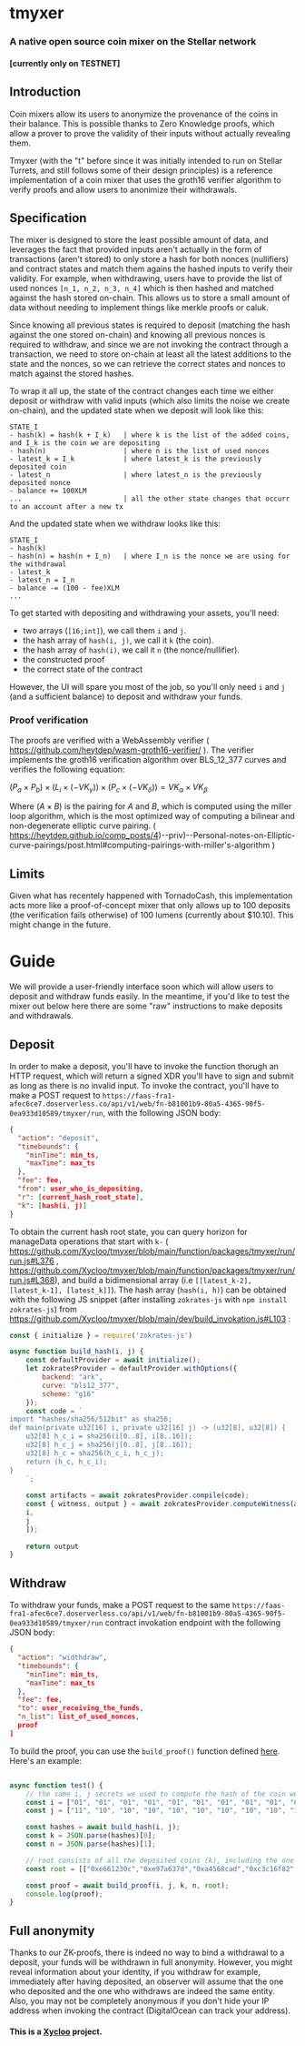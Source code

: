 # tmyxer
### A native open source coin mixer on the Stellar network
#### [currently only on TESTNET]

## Introduction
Coin mixers allow its users to anonymize the provenance of the coins in their balance. This is possible thanks to Zero Knowledge proofs, which allow a prover to prove the validity of their inputs without actually revealing them.

Tmyxer (with the "t" before since it was initially intended to run on Stellar Turrets, and still follows some of their design principles) is a reference implementation of a coin mixer that uses the groth16 verifier algorithm to verify proofs and allow users to anonimize their withdrawals.

## Specification
The mixer is designed to store the least possible amount of data, and leverages the fact that provided inputs aren't actually in the form of transactions (aren't stored) to only store a hash for both nonces (nullifiers) and contract states and match them agains the hashed inputs to verify their validity. For example, when withdrawing, users have to provide the list of used nonces `[n_1, n_2, n_3, n_4]` which is then hashed and matched against the hash stored on-chain. This allows us to store a small amount of data without needing to implement things like merkle proofs or caluk.

Since knowing all previous states is required to deposit (matching the hash against the one stored on-chain) and knowing all previous nonces is required to withdraw, and since we are not invoking the contract through a transaction, we need to store on-chain at least all the latest additions to the state and the nonces, so we can retrieve the correct states and nonces to match against the stored hashes.

To wrap it all up, the state of the contract changes each time we either deposit or withdraw with valid inputs (which also limits the noise we create on-chain), and the updated state when we deposit will look like this:

```
STATE_I
- hash(k) = hash(k + I_k)   | where k is the list of the added coins, and I_k is the coin we are depositing
- hash(n)                   | where n is the list of used nonces
- latest_k = I_k            | where latest_k is the previously deposited coin 
- latest_n                  | where latest_n is the previously deposited nonce
- balance += 100XLM 
...                         | all the other state changes that occurr to an account after a new tx
```

And the updated state when we withdraw looks like this:

```
STATE_I
- hash(k)
- hash(n) = hash(n + I_n)   | where I_n is the nonce we are using for the withdrawal
- latest_k
- latest_n = I_n
- balance -= (100 - fee)XLM 
...
```

To get started with depositing and withdrawing your assets, you'll need:
- two arrays (`[16;int]`), we call them `i` and `j`.
- the hash array of `hash(i, j)`, we call it `k` (the coin).
- the hash array of `hash(i)`, we call it `n` (the nonce/nullifier).
- the constructed proof
- the correct state of the contract

However, the UI will spare you most of the job, so you'll only need `i` and `j` (and a sufficient balance) to deposit and withdraw your funds.

### Proof verification
The proofs are verified with a WebAssembly verifier ( https://github.com/heytdep/wasm-groth16-verifier/ ). The verifier implements the groth16 verification algorithm over BLS_12_377 curves and verifies the following equation:


$(P_a \times P_b) \times (L_i \times (−VK_{\gamma})) \times (P_c \times (−VK_{\delta})) = VK_{\alpha} \times VK_{\beta}$

Where  $(A \times B)$ is the pairing for $A$ and $B$, which is computed using the miller loop algorithm, which is the most optimized way of computing a bilinear and non-degenerate elliptic curve pairing. ( https://heytdep.github.io/comp_posts/4)--priv)--Personal-notes-on-Elliptic-curve-pairings/post.html#computing-pairings-with-miller's-algorithm )


## Limits
Given what has recentely happened with TornadoCash, this implementation acts more like a proof-of-concept mixer that only allows up to 100 deposits (the verification fails otherwise) of 100 lumens (currently about $10.10). This might change in the future.


# Guide
We will provide a user-friendly interface soon which will allow users to deposit and withdraw funds easily. In the meantime, if you'd like to test the mixer out below here there are some "raw" instructions to make deposits and withdrawals.

## Deposit
In order to make a deposit, you'll have to invoke the function thorugh an HTTP request, which will return a signed XDR you'll have to sign and submit as long as there is no invalid input.
To invoke the contract, you'll have to make a POST request to `https://faas-fra1-afec6ce7.doserverless.co/api/v1/web/fn-b81001b9-80a5-4365-90f5-0ea933d10589/tmyxer/run`, with the following JSON body:

```json
{
  "action": "deposit",
  "timebounds": {
    "minTime": min_ts,
    "maxTime": max_ts
  },
  "fee": fee,
  "from": user_who_is_depositing,
  "r": [current_hash_root_state],
  "k": [hash(i, j)]
}
```

To obtain the current hash root state, you can query horizon for manageData operations that start with `k-` ( https://github.com/Xycloo/tmyxer/blob/main/function/packages/tmyxer/run/run.js#L376 , https://github.com/Xycloo/tmyxer/blob/main/function/packages/tmyxer/run/run.js#L368), and build a bidimensional array (i.e `[[latest_k-2], [latest_k-1], [latest_k]]`). The hash array (`hash(i, h)`) can be obtained with the following JS snippet (after installing `zokrates-js` with `npm install zokrates-js`) from https://github.com/Xycloo/tmyxer/blob/main/dev/build_invokation.js#L103 :

```javascript
const { initialize } = require('zokrates-js')

async function build_hash(i, j) {
    const defaultProvider = await initialize();
    let zokratesProvider = defaultProvider.withOptions({ 
        backend: "ark",
        curve: "bls12_377",
        scheme: "g16"
    });
    const code = `
import "hashes/sha256/512bit" as sha256;
def main(private u32[16] i, private u32[16] j) -> (u32[8], u32[8]) {
    u32[8] h_c_i = sha256(i[0..8], i[8..16]);
    u32[8] h_c_j = sha256(j[0..8], j[8..16]);
    u32[8] h_c = sha256(h_c_i, h_c_j);
    return (h_c, h_c_i);
}
    `;
    
    const artifacts = await zokratesProvider.compile(code);
    const { witness, output } = await zokratesProvider.computeWitness(artifacts, [
	i,
	j
    ]);
    
    return output
}
```

## Withdraw
To withdraw your funds, make a POST request to the same `https://faas-fra1-afec6ce7.doserverless.co/api/v1/web/fn-b81001b9-80a5-4365-90f5-0ea933d10589/tmyxer/run` contract invokation endpoint with the following JSON body:

```json
{
  "action": "widthdraw",
  "timebounds": {
    "minTime": min_ts,
    "maxTime": max_ts
  },
  "fee": fee,
  "to": user_receiving_the_funds,
  "n_list": list_of_used_nonces,
  proof
]
```

To build the proof, you can use the `build_proof()` function defined [here](https://github.com/Xycloo/tmyxer/blob/main/dev/build_invokation.js#L52).
Here's an example:

```javascript

async function test() {
	// the same i, j secrets we used to compute the hash of the coin we deposited
    const i = ["01", "01", "01", "01", "01", "01", "01", "01", "01", "01", "01", "01", "01", "01", "01", "01"];
    const j = ["11", "10", "10", "10", "10", "10", "10", "10", "10", "10", "10", "10", "10", "10", "10", "10"];

    const hashes = await build_hash(i, j);
    const k = JSON.parse(hashes)[0];
    const n = JSON.parse(hashes)[1];

	// root consists of all the deposited coins (k), including the one we are verifying | must have a fixed length of 100. 
    const root = [["0xe661230c","0xe97a637d","0xa4568cad","0xc3c16f82","0xf1734751","0x0d7fcd56","0x53e8941f","0x4e1762de"],["0x06f6e530","0x9ca863bc","0x67af3041","0x85cfbdb3","0x5e960a2b","0x9757fa27","0xfc075d00","0x80dbb1c8"],["0","0","0","0","0","0","0","0"],["0","0","0","0","0","0","0","0"],["0","0","0","0","0","0","0","0"],["0","0","0","0","0","0","0","0"],["0","0","0","0","0","0","0","0"],["0","0","0","0","0","0","0","0"],["0","0","0","0","0","0","0","0"],["0","0","0","0","0","0","0","0"],["0","0","0","0","0","0","0","0"],["0","0","0","0","0","0","0","0"],["0","0","0","0","0","0","0","0"],["0","0","0","0","0","0","0","0"],["0","0","0","0","0","0","0","0"],["0","0","0","0","0","0","0","0"],["0","0","0","0","0","0","0","0"],["0","0","0","0","0","0","0","0"],["0","0","0","0","0","0","0","0"],["0","0","0","0","0","0","0","0"],["0","0","0","0","0","0","0","0"],["0","0","0","0","0","0","0","0"],["0","0","0","0","0","0","0","0"],["0","0","0","0","0","0","0","0"],["0","0","0","0","0","0","0","0"],["0","0","0","0","0","0","0","0"],["0","0","0","0","0","0","0","0"],["0","0","0","0","0","0","0","0"],["0","0","0","0","0","0","0","0"],["0","0","0","0","0","0","0","0"],["0","0","0","0","0","0","0","0"],["0","0","0","0","0","0","0","0"],["0","0","0","0","0","0","0","0"],["0","0","0","0","0","0","0","0"],["0","0","0","0","0","0","0","0"],["0","0","0","0","0","0","0","0"],["0","0","0","0","0","0","0","0"],["0","0","0","0","0","0","0","0"],["0","0","0","0","0","0","0","0"],["0","0","0","0","0","0","0","0"],["0","0","0","0","0","0","0","0"],["0","0","0","0","0","0","0","0"],["0","0","0","0","0","0","0","0"],["0","0","0","0","0","0","0","0"],["0","0","0","0","0","0","0","0"],["0","0","0","0","0","0","0","0"],["0","0","0","0","0","0","0","0"],["0","0","0","0","0","0","0","0"],["0","0","0","0","0","0","0","0"],["0","0","0","0","0","0","0","0"],["0","0","0","0","0","0","0","0"],["0","0","0","0","0","0","0","0"],["0","0","0","0","0","0","0","0"],["0","0","0","0","0","0","0","0"],["0","0","0","0","0","0","0","0"],["0","0","0","0","0","0","0","0"],["0","0","0","0","0","0","0","0"],["0","0","0","0","0","0","0","0"],["0","0","0","0","0","0","0","0"],["0","0","0","0","0","0","0","0"],["0","0","0","0","0","0","0","0"],["0","0","0","0","0","0","0","0"],["0","0","0","0","0","0","0","0"],["0","0","0","0","0","0","0","0"],["0","0","0","0","0","0","0","0"],["0","0","0","0","0","0","0","0"],["0","0","0","0","0","0","0","0"],["0","0","0","0","0","0","0","0"],["0","0","0","0","0","0","0","0"],["0","0","0","0","0","0","0","0"],["0","0","0","0","0","0","0","0"],["0","0","0","0","0","0","0","0"],["0","0","0","0","0","0","0","0"],["0","0","0","0","0","0","0","0"],["0","0","0","0","0","0","0","0"],["0","0","0","0","0","0","0","0"],["0","0","0","0","0","0","0","0"],["0","0","0","0","0","0","0","0"],["0","0","0","0","0","0","0","0"],["0","0","0","0","0","0","0","0"],["0","0","0","0","0","0","0","0"],["0","0","0","0","0","0","0","0"],["0","0","0","0","0","0","0","0"],["0","0","0","0","0","0","0","0"],["0","0","0","0","0","0","0","0"],["0","0","0","0","0","0","0","0"],["0","0","0","0","0","0","0","0"],["0","0","0","0","0","0","0","0"],["0","0","0","0","0","0","0","0"],["0","0","0","0","0","0","0","0"],["0","0","0","0","0","0","0","0"],["0","0","0","0","0","0","0","0"],["0","0","0","0","0","0","0","0"],["0","0","0","0","0","0","0","0"],["0","0","0","0","0","0","0","0"],["0","0","0","0","0","0","0","0"],["0","0","0","0","0","0","0","0"],["0","0","0","0","0","0","0","0"],["0","0","0","0","0","0","0","0"],["0x2cf46708","0x3e53cdde","0xbb50f4b8","0x05fc19f3","0xf4560223","0xa6ea2dd7","0x6218bbfe","0xaa2add4a"]]

    const proof = await build_proof(i, j, k, n, root);
    console.log(proof);
}
```

## Full anonymity
Thanks to our ZK-proofs, there is indeed no way to bind a withdrawal to a deposit, your funds will be withdrawn in full anonymity. However, you might reveal information about your identity, if you withdraw for example, immediately after having deposited, an observer will assume that the one who deposited and the one who withdraws are indeed the same entity.
Also, you may not be completely anonymous if you don't hide your IP address when invoking the contract (DigitalOcean can track your address).

#### This is a [Xycloo](https://xycloo.com/) project.
